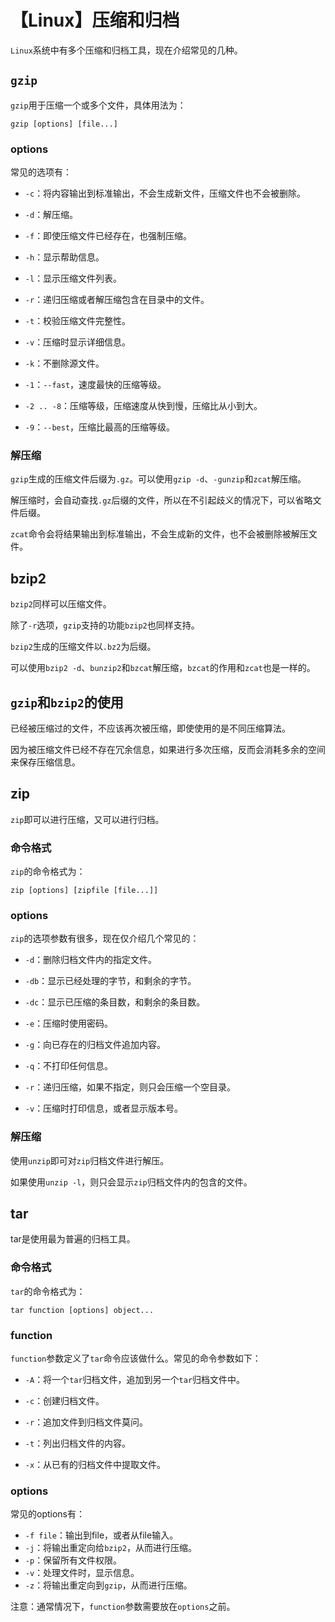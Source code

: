 # 【Linux】压缩和归档


`Linux`系统中有多个压缩和归档工具，现在介绍常见的几种。

## `gzip`

`gzip`用于压缩一个或多个文件，具体用法为：

```shell
gzip [options] [file...]
```

### options

常见的选项有：

- `-c`：将内容输出到标准输出，不会生成新文件，压缩文件也不会被删除。

- `-d`：解压缩。

- `-f`：即使压缩文件已经存在，也强制压缩。

- `-h`：显示帮助信息。

- `-l`：显示压缩文件列表。

- `-r`：递归压缩或者解压缩包含在目录中的文件。

- `-t`：校验压缩文件完整性。

- `-v`：压缩时显示详细信息。

- `-k`：不删除源文件。

- `-1`：`--fast`，速度最快的压缩等级。

- `-2 .. -8`：压缩等级，压缩速度从快到慢，压缩比从小到大。

- `-9`：`--best`，压缩比最高的压缩等级。

### 解压缩

`gzip`生成的压缩文件后缀为`.gz`。可以使用`gzip -d`、`-gunzip`和`zcat`解压缩。

解压缩时，会自动查找`.gz`后缀的文件，所以在不引起歧义的情况下，可以省略文件后缀。

`zcat`命令会将结果输出到标准输出，不会生成新的文件，也不会被删除被解压文件。

## bzip2

`bzip2`同样可以压缩文件。

除了`-r`选项，`gzip`支持的功能`bzip2`也同样支持。

`bzip2`生成的压缩文件以`.bz2`为后缀。

可以使用`bzip2 -d`、`bunzip2`和`bzcat`解压缩，`bzcat`的作用和`zcat`也是一样的。

## `gzip`和`bzip2`的使用

已经被压缩过的文件，不应该再次被压缩，即使使用的是不同压缩算法。

因为被压缩文件已经不存在冗余信息，如果进行多次压缩，反而会消耗多余的空间来保存压缩信息。

## zip

`zip`即可以进行压缩，又可以进行归档。

### 命令格式

`zip`的命令格式为：

```shell
zip [options] [zipfile [file...]]
```

### options

`zip`的选项参数有很多，现在仅介绍几个常见的：

- `-d`：删除归档文件内的指定文件。

- `-db`：显示已经处理的字节，和剩余的字节。

- `-dc`：显示已压缩的条目数，和剩余的条目数。

- `-e`：压缩时使用密码。

- `-g`：向已存在的归档文件追加内容。

- `-q`：不打印任何信息。

- `-r`：递归压缩，如果不指定，则只会压缩一个空目录。

- `-v`：压缩时打印信息，或者显示版本号。

### 解压缩

使用`unzip`即可对`zip`归档文件进行解压。

如果使用`unzip -l`，则只会显示`zip`归档文件内的包含的文件。

## tar

tar是使用最为普遍的归档工具。

### 命令格式

`tar`的命令格式为：

```shell
tar function [options] object...
```

### function

`function`参数定义了`tar`命令应该做什么。常见的命令参数如下：

- `-A`：将一个`tar`归档文件，追加到另一个`tar`归档文件中。

- `-c`：创建归档文件。

- `-r`：追加文件到归档文件莫问。

- `-t`：列出归档文件的内容。

- `-x`：从已有的归档文件中提取文件。

### options

常见的options有：

- `-f file`：输出到file，或者从file输入。
- `-j`：将输出重定向给`bzip2`，从而进行压缩。
- `-p`：保留所有文件权限。
- `-v`：处理文件时，显示信息。
- `-z`：将输出重定向到`gzip`，从而进行压缩。

注意：通常情况下，`function`参数需要放在`options`之前。

